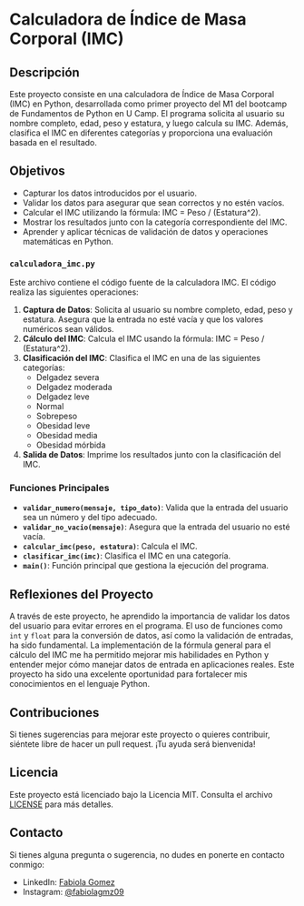 # Calculadora de Índice de Masa Corporal (IMC)

## Descripción

Este proyecto consiste en una calculadora de Índice de Masa Corporal (IMC) en Python, desarrollada como primer proyecto del M1 del bootcamp de Fundamentos de Python en U Camp. El programa solicita al usuario su nombre completo, edad, peso y estatura, y luego calcula su IMC. Además, clasifica el IMC en diferentes categorías y proporciona una evaluación basada en el resultado.

## Objetivos

- Capturar los datos introducidos por el usuario.
- Validar los datos para asegurar que sean correctos y no estén vacíos.
- Calcular el IMC utilizando la fórmula: IMC = Peso / (Estatura^2).
- Mostrar los resultados junto con la categoría correspondiente del IMC.
- Aprender y aplicar técnicas de validación de datos y operaciones matemáticas en Python.

### `calculadora_imc.py`

Este archivo contiene el código fuente de la calculadora IMC. El código realiza las siguientes operaciones:

1. **Captura de Datos**: Solicita al usuario su nombre completo, edad, peso y estatura. Asegura que la entrada no esté vacía y que los valores numéricos sean válidos.
2. **Cálculo del IMC**: Calcula el IMC usando la fórmula: IMC = Peso / (Estatura^2).
3. **Clasificación del IMC**: Clasifica el IMC en una de las siguientes categorías:
   - Delgadez severa
   - Delgadez moderada
   - Delgadez leve
   - Normal
   - Sobrepeso
   - Obesidad leve
   - Obesidad media
   - Obesidad mórbida
4. **Salida de Datos**: Imprime los resultados junto con la clasificación del IMC.

### Funciones Principales

- **`validar_numero(mensaje, tipo_dato)`**: Valida que la entrada del usuario sea un número y del tipo adecuado.
- **`validar_no_vacio(mensaje)`**: Asegura que la entrada del usuario no esté vacía.
- **`calcular_imc(peso, estatura)`**: Calcula el IMC.
- **`clasificar_imc(imc)`**: Clasifica el IMC en una categoría.
- **`main()`**: Función principal que gestiona la ejecución del programa.

## Reflexiones del Proyecto

A través de este proyecto, he aprendido la importancia de validar los datos del usuario para evitar errores en el programa. El uso de funciones como `int` y `float` para la conversión de datos, así como la validación de entradas, ha sido fundamental. La implementación de la fórmula general para el cálculo del IMC me ha permitido mejorar mis habilidades en Python y entender mejor cómo manejar datos de entrada en aplicaciones reales. Este proyecto ha sido una excelente oportunidad para fortalecer mis conocimientos en el lenguaje Python.

## Contribuciones

Si tienes sugerencias para mejorar este proyecto o quieres contribuir, siéntete libre de hacer un pull request. ¡Tu ayuda será bienvenida!

## Licencia

Este proyecto está licenciado bajo la Licencia MIT. Consulta el archivo [LICENSE](LICENSE) para más detalles.

## Contacto

Si tienes alguna pregunta o sugerencia, no dudes en ponerte en contacto conmigo:

- LinkedIn: [Fabiola Gomez](https://www.linkedin.com/in/fabiola-gomez-576784269)
- Instagram: [@fabiolagmz09](https://www.instagram.com/fabiolagmz09/)
